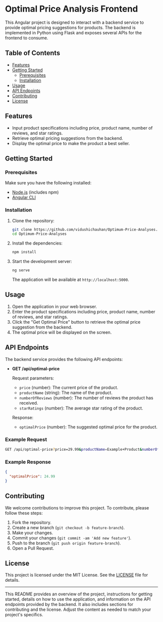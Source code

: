 
# Optimal Price Analysis Frontend

This Angular project is designed to interact with a backend service to provide optimal pricing suggestions for products. The backend is implemented in Python using Flask and exposes several APIs for the frontend to consume.

## Table of Contents

- [Features](#features)
- [Getting Started](#getting-started)
  - [Prerequisites](#prerequisites)
  - [Installation](#installation)
- [Usage](#usage)
- [API Endpoints](#api-endpoints)
- [Contributing](#contributing)
- [License](#license)

## Features

- Input product specifications including price, product name, number of reviews, and star ratings.
- Retrieve optimal pricing suggestions from the backend.
- Display the optimal price to make the product a best seller.

## Getting Started

### Prerequisites

Make sure you have the following installed:

- [Node.js](https://nodejs.org/) (includes npm)
- [Angular CLI](https://angular.io/cli)

### Installation

1. Clone the repository:

   ```sh
   git clone https://github.com/vidushichauhan/Optimum-Price-Analyses.git
   cd Optimum-Price-Analyses
   ```

2. Install the dependencies:

   ```sh
   npm install
   ```

3. Start the development server:

   ```sh
   ng serve
   ```

   The application will be available at `http://localhost:5000`.

## Usage

1. Open the application in your web browser.
2. Enter the product specifications including price, product name, number of reviews, and star ratings.
3. Click the "Get Optimal Price" button to retrieve the optimal price suggestion from the backend.
4. The optimal price will be displayed on the screen.

## API Endpoints

The backend service provides the following API endpoints:

- **GET /api/optimal-price**

  Request parameters:
  - `price` (number): The current price of the product.
  - `productName` (string): The name of the product.
  - `numberOfReviews` (number): The number of reviews the product has received.
  - `starRatings` (number): The average star rating of the product.

  Response:
  - `optimalPrice` (number): The suggested optimal price for the product.

### Example Request

```sh
GET /api/optimal-price?price=29.99&productName=Example+Product&numberOfReviews=100&starRatings=4.5
```

### Example Response

```json
{
  "optimalPrice": 24.99
}
```

## Contributing

We welcome contributions to improve this project. To contribute, please follow these steps:

1. Fork the repository.
2. Create a new branch (`git checkout -b feature-branch`).
3. Make your changes.
4. Commit your changes (`git commit -am 'Add new feature'`).
5. Push to the branch (`git push origin feature-branch`).
6. Open a Pull Request.

## License

This project is licensed under the MIT License. See the [LICENSE](LICENSE) file for details.

---

This README provides an overview of the project, instructions for getting started, details on how to use the application, and information on the API endpoints provided by the backend. It also includes sections for contributing and the license. Adjust the content as needed to match your project's specifics.
